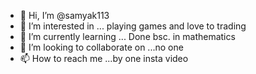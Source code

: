 - 👋 Hi, I’m @samyak113
- 👀 I’m interested in ... playing games and love to trading
- 🌱 I’m currently learning ... Done bsc. in mathematics
- 💞️ I’m looking to collaborate on ...no one
- 📫 How to reach me ...by one insta video

<!---
samyak113/samyak113 is a ✨ special ✨ repository because its `README.md` (this file) appears on your GitHub profile.
You can click the Preview link to take a look at your changes.
--->
